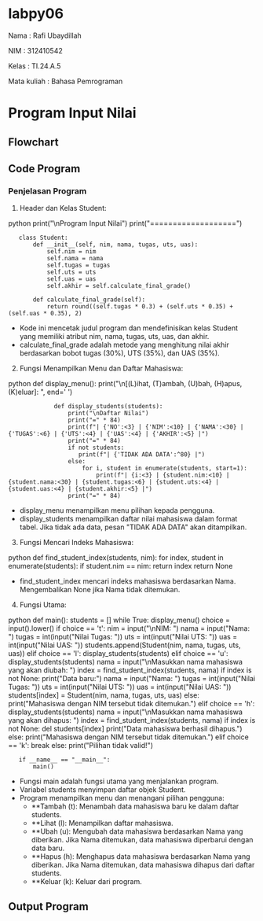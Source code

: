 # labpy06
Nama : Rafi Ubaydillah <p>
NIM : 312410542 <p>
Kelas : TI.24.A.5 <p>
Mata kuliah : Bahasa Pemrograman <p>
# Program Input Nilai
## Flowchart

## Code Program



### Penjelasan Program
1. Header dan Kelas Student:
   
python
       print("\nProgram Input Nilai")
       print("===================")
      
       class Student:
           def __init__(self, nim, nama, tugas, uts, uas):
               self.nim = nim
               self.nama = nama
               self.tugas = tugas
               self.uts = uts
               self.uas = uas
               self.akhir = self.calculate_final_grade()
      
           def calculate_final_grade(self):
               return round((self.tugas * 0.3) + (self.uts * 0.35) + (self.uas * 0.35), 2)
   
   - Kode ini mencetak judul program dan mendefinisikan kelas Student yang memiliki atribut nim, nama, tugas, uts, uas, dan akhir.
   - calculate_final_grade adalah metode yang menghitung nilai akhir berdasarkan bobot tugas (30%), UTS (35%), dan UAS (35%).
       
2. Fungsi Menampilkan Menu dan Daftar Mahasiswa:

python
       def display_menu():
                     print("\n[(L)ihat, (T)ambah, (U)bah, (H)apus, (K)eluar]: ", end=' ')
              
                 def display_students(students):
                     print("\nDaftar Nilai")
                     print("=" * 84)
                     print(f"| {'NO':<3} | {'NIM':<10} | {'NAMA':<30} | {'TUGAS':<6} | {'UTS':<4} | {'UAS':<4} | {'AKHIR':<5} |")
                     print("=" * 84)
                     if not students:
                        print(f"| {'TIDAK ADA DATA':^80} |")
                     else:
                         for i, student in enumerate(students, start=1):
                             print(f"| {i:<3} | {student.nim:<10} | {student.nama:<30} | {student.tugas:<6} | {student.uts:<4} | {student.uas:<4} | {student.akhir:<5} |")
                     print("=" * 84)
          
   - display_menu menampilkan menu pilihan kepada pengguna.
   - display_students menampilkan daftar nilai mahasiswa dalam format tabel. Jika tidak ada data, pesan "TIDAK ADA DATA" akan ditampilkan.

3. Fungsi Mencari Indeks Mahasiswa:

python
          def find_student_index(students, nim):
              for index, student in enumerate(students):
                  if student.nim == nim:
                     return index
              return None

   - find_student_index mencari indeks mahasiswa berdasarkan Nama. Mengembalikan None jika Nama tidak ditemukan.


4. Fungsi Utama:

python
       def main():
           students = []
           while True:
               display_menu()
               choice = input().lower()
               if choice == 't':
                   nim = input("\nNIM: ")
                   nama = input("Nama: ")
                   tugas = int(input("Nilai Tugas: "))
                   uts = int(input("Nilai UTS: "))
                   uas = int(input("Nilai UAS: "))
                   students.append(Student(nim, nama, tugas, uts, uas))
               elif choice == 'l':
                   display_students(students)
               elif choice == 'u':
                   display_students(students)
                   nama = input("\nMasukkan nama mahasiswa yang akan diubah: ")
                   index = find_student_index(students, nama)
                   if index is not None:
                       print("Data baru:")
                       nama = input("Nama: ")
                       tugas = int(input("Nilai Tugas: "))
                       uts = int(input("Nilai UTS: "))
                       uas = int(input("Nilai UAS: "))
                       students[index] = Student(nim, nama, tugas, uts, uas)
                   else:
                       print("Mahasiswa dengan NIM tersebut tidak ditemukan.")
               elif choice == 'h':
                   display_students(students)
                   nama = input("\nMasukkan nama mahasiswa yang akan dihapus: ")
                   index = find_student_index(students, nama)
                   if index is not None:
                       del students[index]
                       print("Data mahasiswa berhasil dihapus.")
                   else:
                       print("Mahasiswa dengan NIM tersebut tidak ditemukan.")
               elif choice == 'k':
                   break
               else:
                   print("Pilihan tidak valid!")
       
       if __name__ == "__main__":
           main()


   - Fungsi main adalah fungsi utama yang menjalankan program.
   - Variabel students menyimpan daftar objek Student.
   - Program menampilkan menu dan menangani pilihan pengguna:
     - **Tambah (t): Menambah data mahasiswa baru ke dalam daftar students.
     - **Lihat (l): Menampilkan daftar mahasiswa.
     - **Ubah (u): Mengubah data mahasiswa berdasarkan Nama yang diberikan. Jika Nama ditemukan, data mahasiswa diperbarui dengan data baru.
     - **Hapus (h): Menghapus data mahasiswa berdasarkan Nama yang diberikan. Jika Nama ditemukan, data mahasiswa dihapus dari daftar students.
     - **Keluar (k): Keluar dari program.
## Output Program
